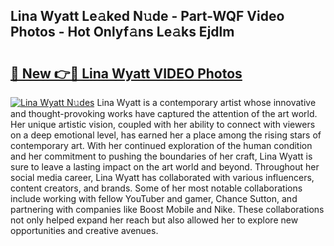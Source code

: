 ## Lina Wyatt Le𝚊ked N𝚞de - Part-WQF Video Photos - Hot Onlyf𝚊ns Le𝚊ks Ejdlm

# <h2><a href="http://ab93899.deff.icu/?id=Lina+Wyatt">🔗 New 👉🔴 Lina Wyatt VIDEO Photos</a></h2>

[![Lina Wyatt N𝚞des](https://i.imgur.com/rIISA9y.gif)](http://ab93899.deff.icu/?id=Lina+Wyatt)
Lina Wyatt is a contemporary artist whose innovative and thought-provoking works have captured the attention of the art world. Her unique artistic vision, coupled with her ability to connect with viewers on a deep emotional level, has earned her a place among the rising stars of contemporary art. With her continued exploration of the human condition and her commitment to pushing the boundaries of her craft, Lina Wyatt is sure to leave a lasting impact on the art world and beyond. Throughout her social media career, Lina Wyatt has collaborated with various influencers, content creators, and brands. Some of her most notable collaborations include working with fellow YouTuber and gamer, Chance Sutton, and partnering with companies like Boost Mobile and Nike. These collaborations not only helped expand her reach but also allowed her to explore new opportunities and creative avenues.
